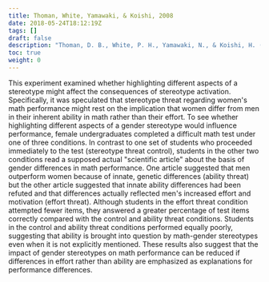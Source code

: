 ```yaml
---
title: Thoman, White, Yamawaki, & Koishi, 2008
date: 2018-05-24T18:12:19Z
tags: []
draft: false
description: "Thoman, D. B., White, P. H., Yamawaki, N., & Koishi, H. (2008). Variations of gender-math stereotype content affect women's vulnerability to stereotype threat. *Sex Roles, 58,* 702-712."
toc: true
weight: 0
---
```


This experiment examined whether highlighting different aspects of a stereotype might affect the consequences of stereotype activation. Specifically, it was speculated that stereotype threat regarding women's math performance might rest on the implication that women differ from men in their inherent ability in math rather than their effort. To see whether highlighting different aspects of a gender stereotype would influence performance, female undergraduates completed a difficult math test under one of three conditions. In contrast to one set of students who proceeded immediately to the test (stereotype threat control), students in the other two conditions read a supposed actual "scientific article" about the basis of gender differences in math performance. One article suggested that men outperform women because of innate, genetic differences (ability threat) but the other article suggested that innate ability differences had been refuted and that differences actually reflected men's increased effort and motivation (effort threat). Although students in the effort threat condition attempted fewer items, they answered a greater percentage of test items correctly compared with the control and ability threat conditions. Students in the control and ability threat conditions performed equally poorly, suggesting that ability is brought into question by math-gender stereotypes even when it is not explicitly mentioned. These results also suggest that the impact of gender stereotypes on math performance can be reduced if differences in effort rather than ability are emphasized as explanations for performance differences.
